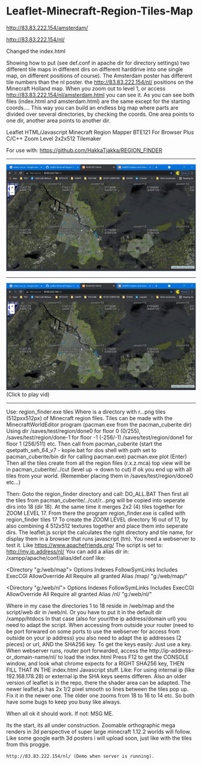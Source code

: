 # Leaflet-Minecraft-Region-Tiles-Map

http://83.83.222.154/amsterdam/

http://83.83.222.154/nl/

Changed the index.html

Showing how to put (see def.conf in apache dir for directory settings) two different tile maps in different dirs on different harddrive into one single map, on different positions of course). The Amsterdam poster has different tile numbers than the nl poster.
the http://83.83.222.154/nl/ positions on the Minecraft Holland map. When you zoom out to level 1, or access http://83.83.222.154/nl/amsterdam.html you can see it.
As you can see both files (index.html and amsterdam.html) are the same except for the starting coords....
This way you can build an endless big map where parts are divided over several directories, by checking the coords. One area points to one dir, another area points to another dir.


Leaflet HTML/Javascript Minecraft Region Mapper BTE121 For Browser Plus C/C++ Zoom Level 2x2x512 Tilemaker

For use with: https://github.com/HakkaTjakka/REGION_FINDER

***
![clipboard_small](https://github.com/HakkaTjakka/Leaflet-Minecraft-Region-Tiles-Map/blob/main/NL/Untitled.png)
***
[![Demo CountPages alpha](https://github.com/HakkaTjakka/Leaflet-Minecraft-Region-Tiles-Map/blob/main/NL/Untitled.jpg)](https://www.youtube.com/embed/m01M_vSGTMw)
(Click to play vid)
***
  Use: region_finder.exe tiles <tiledir>
  Where <tiledir> is a directory with r.*.*.png tiles (512pxx512px) of Minecraft region files.
  Tiles can be made with the MinecraftWorldEditor program (pacman.exe from the pacman_cuberite dir)
    Using dir /saves/test/region/done0 for floor 0 (0/255), /saves/test/region/done-1 for floor -1 (-256/-1)
    /saves/test/region/done1 for floor 1 (256/511) etc.
    Then call from pacman_cuberite (start the qsetpath_seh_64_v7 - kopie.bat for dos shell with path set to pacman_cuberite/bin dir for calling pacman.exe)
    pacman.exe plot (Enter)
  Then all the tiles create from all the region files (r.x.z.mca) top view will be in pacman_cuberite/../cut (level up -> down to cut)
  If ok you end up with all tiles from your world. (Remember placing them in /saves/test/region/done0 etc...)

  Then:
  Goto the region_finder directory and call: DO_ALL.BAT
  Then first all the tiles from pacman_cuberite/../cut/r.*.*.png will be copied into seperate dirs into 18 (dir 18).
  At the same time it merges 2x2 (4) tiles together for ZOOM LEVEL 17.
  From there the program region_finder.exe is called with region_finder tiles 17
  To create the ZOOM LEVEL directory 16 out of 17, by also combining 4 512x512 textures together and place them into seperate dirs.
  The leaflet.js script the calculates the right directory and tile name, for display them in a browser that runs javascript (tm).
  You need a webserver to test it. Like https://www.apachefriends.org/
  The script is set to: http://my.ip.address/nl/
  You can add a alias dir in: /xampp/apache/conf/alias/def.conf like:

<Directory "g:/web/map">
    Options Indexes FollowSymLinks Includes ExecCGI
    AllowOverride All
    Require all granted
</Directory>
Alias /map/ "g:/web/map/"

<Directory "g:/web/nl">
    Options Indexes FollowSymLinks Includes ExecCGI
    AllowOverride All
    Require all granted
</Directory>
Alias /nl/ "g:/web/nl/"
	
  Where in my case the directories 1 to 18 reside in /web/map and the script/web dir in /web/nl. Or you have to put it in the default dir /xampp/htdocs
  In that case (also for your/the ip address/domain url) you need to adapt the script.
  When accessing from outside your router (need to be port forwared on some ports to use the webserver for access from outside on your ip address)
  you also need to adapt the ip addresses (2 pieces) or url, AND the SHA256 key.
  To get the keys easily:
    Just use a key. When webserver runs, router port forwarded, access the http://ip-address-or_domain-name/nl/ to load the index.html
    Press F12 to get the CONSOLE window, and look what chrome expects for a RIGHT SHA256 key, THEN FILL THAT IN THE index.html Javascript stuff.
    Like:
    	<script src="./leaflet2.js"
      		integrity="sha256-qV281PHHRLgHc2Yh8xiUUYArOdLIjSu4DJKvOjuUNqk="
      		crossorigin="">
	</script>
    For using internal ip (like 192.168.178.28) or external ip the SHA keys seems differen.
    Also an older version of leaflet is in the repo, there the shader area can be adapted. The newer leaflet.js has 2x 1/2 pixel smooth so lines between
    the tiles pop up. Fix it in the newer one. The older one zooms from 18 to 16 to 14 etc. So both have some bugs to keep you busy like always.

When all ok it should work. If not: MSG ME.

Its the start, its all under construction. 
Zoomable orthographic mega renders in 3d perspective of super large minecraft 1.12.2 worlds will follow. Like some google earth 3d posters i will upload
soon, just like with the tiles from this proggie.
	
	http://83.83.222.154/nl/ (Demo when server is running).
